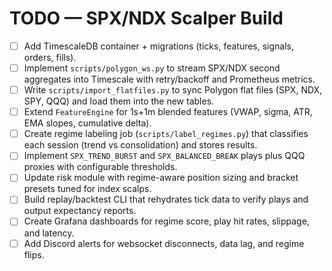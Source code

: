 # TODO — SPX/NDX Scalper Build

- [ ] Add TimescaleDB container + migrations (ticks, features, signals, orders, fills).
- [ ] Implement `scripts/polygon_ws.py` to stream SPX/NDX second aggregates into Timescale with retry/backoff and Prometheus metrics.
- [ ] Write `scripts/import_flatfiles.py` to sync Polygon flat files (SPX, NDX, SPY, QQQ) and load them into the new tables.
- [ ] Extend `FeatureEngine` for 1s+1m blended features (VWAP, sigma, ATR, EMA slopes, cumulative delta).
- [ ] Create regime labeling job (`scripts/label_regimes.py`) that classifies each session (trend vs consolidation) and stores results.
- [ ] Implement `SPX_TREND_BURST` and `SPX_BALANCED_BREAK` plays plus QQQ proxies with configurable thresholds.
- [ ] Update risk module with regime-aware position sizing and bracket presets tuned for index scalps.
- [ ] Build replay/backtest CLI that rehydrates tick data to verify plays and output expectancy reports.
- [ ] Create Grafana dashboards for regime score, play hit rates, slippage, and latency.
- [ ] Add Discord alerts for websocket disconnects, data lag, and regime flips.
